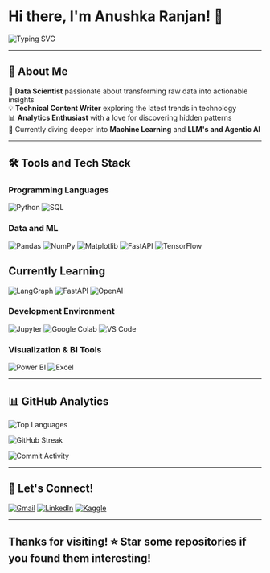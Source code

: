 # Hi there, I'm Anushka Ranjan! 👋

![Typing SVG](https://readme-typing-svg.herokuapp.com?font=Fira+Code&size=30&duration=3000&pause=1000&color=F75C7E&center=true&vCenter=true&width=600&lines=Data+Scientist+%7C+Analyst;Insight+Explorer+%26+Tech+Writer;Always+Learning+New+Things!)

---

## 🚀 About Me

🔭 **Data Scientist** passionate about transforming raw data into actionable insights  
💡 **Technical Content Writer** exploring the latest trends in technology  
📊 **Analytics Enthusiast** with a love for discovering hidden patterns  
🌱 Currently diving deeper into **Machine Learning** and **LLM's and Agentic AI**  

---

## 🛠️ Tools and Tech Stack

### Programming Languages
![Python](https://img.shields.io/badge/Python-3776AB?style=for-the-badge&logo=python&logoColor=white)
![SQL](https://img.shields.io/badge/SQL-4479A1?style=for-the-badge&logo=postgresql&logoColor=white)

### Data and ML
![Pandas](https://img.shields.io/badge/Pandas-150458?style=for-the-badge&logo=pandas&logoColor=white)
![NumPy](https://img.shields.io/badge/NumPy-013243?style=for-the-badge&logo=numpy&logoColor=white)
![Matplotlib](https://img.shields.io/badge/Matplotlib-11557c?style=for-the-badge&logo=python&logoColor=white)
![FastAPI](https://img.shields.io/badge/FastAPI-009688?style=for-the-badge&logo=fastapi&logoColor=white)
![TensorFlow](https://img.shields.io/badge/TensorFlow-FF6F00?style=for-the-badge&logo=tensorflow&logoColor=white)

## Currently Learning
![LangGraph](https://img.shields.io/badge/🦜%20LangGraph-1C3C3C?style=for-the-badge&logoColor=white)
![FastAPI](https://img.shields.io/badge/FastAPI-009688?style=for-the-badge&logo=fastapi&logoColor=white)
![OpenAI](https://img.shields.io/badge/OpenAI-412991?style=for-the-badge&logo=openai&logoColor=white)


### Development Environment
![Jupyter](https://img.shields.io/badge/Jupyter-F37626?style=for-the-badge&logo=jupyter&logoColor=white)
![Google Colab](https://img.shields.io/badge/Google%20Colab-F9AB00?style=for-the-badge&logo=googlecolab&logoColor=black)
![VS Code](https://img.shields.io/badge/VS%20Code-007ACC?style=for-the-badge&logo=visualstudiocode&logoColor=white)

### Visualization & BI Tools
![Power BI](https://img.shields.io/badge/Power%20BI-F2C811?style=for-the-badge&logo=powerbi&logoColor=black)
![Excel](https://img.shields.io/badge/Excel-217346?style=for-the-badge&logo=microsoftexcel&logoColor=white)

---

## 📊 GitHub Analytics

![Top Languages](https://github-readme-stats.vercel.app/api/top-langs/?username=ranjananushkacsv&layout=compact&theme=radical&hide_border=true&langs_count=8)

![GitHub Streak](https://github-readme-streak-stats.herokuapp.com/?user=ranjananushkacsv&theme=radical&hide_border=true)

![Commit Activity](https://github-readme-stats.vercel.app/api?username=ranjananushkacsv&show_icons=true&theme=radical&hide_border=true&show=reviews,discussions_started,discussions_answered,prs_merged,prs_merged_percentage&hide=stars,commits,prs,issues,contribs)


---
## 🤝 Let's Connect!

[![Gmail](https://img.shields.io/badge/Gmail-D14836?style=for-the-badge&logo=gmail&logoColor=white)](mailto:ranjananushka90@gmail.com)
[![LinkedIn](https://img.shields.io/badge/LinkedIn-0077B5?style=for-the-badge&logo=linkedin&logoColor=white)](https://www.linkedin.com/in/anushka-ranjan-739b38251/)
[![Kaggle](https://img.shields.io/badge/Kaggle-20BEFF?style=for-the-badge&logo=kaggle&logoColor=white)](https://www.kaggle.com/anushkaranjan)

---

## Thanks for visiting! ⭐ Star some repositories if you found them interesting!
